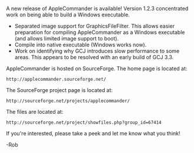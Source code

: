 A new release of AppleCommander is available! Version 1.2.3 concentrated work on being able to build a Windows executable.

* Separated image support for GraphicsFileFilter. This allows easier preparation for compiling AppleCommander as a Windows executable (and allows limited image support to boot).
* Compile into native executable (Windows works now).
* Work on identifying why GCJ introduces slow performance to some areas. This appears to be resolved with an early build of GCJ 3.3.

AppleCommander is hosted on SourceForge. The home page is located at:

    http://applecommander.sourceforge.net/

The SourceForge project page is located at:

    http://sourceforge.net/projects/applecommander/

The files are located at:

    http://sourceforge.net/project/showfiles.php?group_id=67414

If you're interested, please take a peek and let me know what you think!

-Rob
